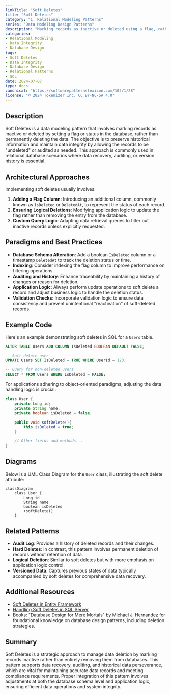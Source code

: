 ```yaml
---
linkTitle: "Soft Deletes"
title: "Soft Deletes"
category: "1. Relational Modeling Patterns"
series: "Data Modeling Design Patterns"
description: "Marking records as inactive or deleted using a flag, rather than physically deleting them from the database."
categories:
- Relational Modeling
- Data Integrity
- Database Design
tags:
- Soft Deletes
- Data Integrity
- Database Design
- Relational Patterns
- SQL
date: 2024-07-07
type: docs
canonical: "https://softwarepatternslexicon.com/102/1/28"
license: "© 2024 Tokenizer Inc. CC BY-NC-SA 4.0"
---
```



## Description

Soft Deletes is a data modeling pattern that involves marking records as inactive or deleted by setting a flag or status in the database, rather than permanently deleting the data. The objective is to preserve historical information and maintain data integrity by allowing the records to be "undeleted" or audited as needed. This approach is commonly used in relational database scenarios where data recovery, auditing, or version history is essential.

## Architectural Approaches

Implementing soft deletes usually involves:

1. **Adding a Flag Column**: Introducing an additional column, commonly known as `IsDeleted` or `DeletedAt`, to represent the status of each record.
2. **Ensuring Logical Deletions**: Modifying application logic to update the flag rather than removing the entry from the database.
3. **Custom Query Logic**: Adapting data retrieval queries to filter out inactive records unless explicitly requested.

## Paradigms and Best Practices

- **Database Schema Alteration**: Add a boolean `IsDeleted` column or a timestamp `DeletedAt` to track the deletion status or time.
- **Indexing**: Consider indexing the flag column to improve performance on filtering operations.
- **Auditing and History**: Enhance traceability by maintaining a history of changes or reason for deletion.
- **Application Logic**: Always perform update operations to soft delete a record and adjust business logic to handle the deletion status.
- **Validation Checks**: Incorporate validation logic to ensure data consistency and prevent unintentional "reactivation" of soft-deleted records.

## Example Code

Here's an example demonstrating soft deletes in SQL for a `Users` table.

```sql
ALTER TABLE Users ADD COLUMN IsDeleted BOOLEAN DEFAULT FALSE;

-- Soft delete user
UPDATE Users SET IsDeleted = TRUE WHERE UserId = 123;

-- Query for non-deleted users
SELECT * FROM Users WHERE IsDeleted = FALSE;
```

For applications adhering to object-oriented paradigms, adjusting the data handling logic is crucial:

```java
class User {
    private Long id;
    private String name;
    private boolean isDeleted = false;

    public void softDelete(){
        this.isDeleted = true;
    }

    // Other fields and methods...
}
```

## Diagrams

Below is a UML Class Diagram for the `User` class, illustrating the soft delete attribute:

```mermaid
classDiagram
    class User {
        Long id
        String name
        boolean isDeleted
        +softDelete()
    }
```

## Related Patterns

- **Audit Log**: Provides a history of deleted records and their changes.
- **Hard Deletes**: In contrast, this pattern involves permanent deletion of records without retention of data.
- **Logical Deletion**: Similar to soft deletes but with more emphasis on application logic control.
- **Versioned Data**: Captures previous states of data typically accompanied by soft deletes for comprehensive data recovery.

## Additional Resources

- [Soft Deletes in Entity Framework](https://docs.microsoft.com/en-us/ef/core/modeling/entity-types#soft-delete)
- [Handling Soft Deletes in SQL Server](https://docs.microsoft.com/en-us/sql/relational-databases?tutorial=introduction-to-soft-deletes)
- Books: "Database Design for Mere Mortals" by Michael J. Hernandez for foundational knowledge on database design patterns, including deletion strategies.

## Summary

Soft Deletes is a strategic approach to manage data deletion by marking records inactive rather than entirely removing them from databases. This pattern supports data recovery, auditing, and historical data perseverance, which are vital for maintaining accurate data records and meeting compliance requirements. Proper integration of this pattern involves adjustments at both the database schema level and application logic, ensuring efficient data operations and system integrity.
